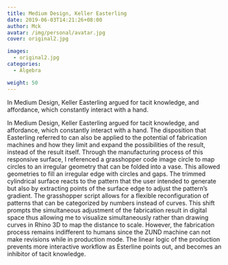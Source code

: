 ```yaml
---
title: Medium Design, Keller Easterling
date: 2019-06-03T14:21:26+08:00
author: Mck
avatar: /img/personal/avatar.jpg
cover: original2.jpg

images:
  - original2.jpg
categories:
  - Algebra

weight: 50
---
```




In Medium Design, Keller Easterling argued for tacit knowledge, and affordance, which constantly interact with a hand.

<!--more-->

In Medium Design, Keller Easterling argued for tacit knowledge, and affordance, which constantly interact with a hand. The disposition that Easterling referred to can also be applied to the potential of fabrication machines and how they limit and expand the possibilities of the result, instead of the result itself. Through the manufacturing process of this responsive surface, I referenced a grasshopper code image circle to map circles to an irregular geometry that can be folded into a vase. This allowed geometries to fill an irregular edge with circles and gaps. The trimmed cylindrical surface reacts to the pattern that the user intended to generate but also by extracting points of the surface edge to adjust the pattern’s gradient. The grasshopper script allows for a flexible reconfiguration of patterns that can be categorized by numbers instead of curves. This shift prompts the simultaneous adjustment of the fabrication result in digital space thus allowing me to visualize simultaneously rather than drawing curves in Rhino 3D to map the distance to scale. However, the fabrication process remains indifferent to humans since the ZUND machine can not make revisions while in production mode. The linear logic of the production prevents more interactive workflow as Esterline points out, and becomes an inhibitor of tacit knowledge.

